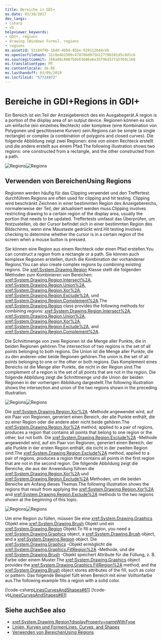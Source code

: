 ```yaml
---
title: Bereiche in GDI+
ms.date: 03/30/2017
dev_langs:
- csharp
- vb
helpviewer_keywords:
- GDI+, regions
- drawing [Windows Forms], regions
- regions
ms.assetid: 52184f9b-16dd-4bbd-85be-029112644ceb
ms.openlocfilehash: 31c0e4b1509c478786d075b127f0b181d5cdd1c6
ms.sourcegitcommit: 160a88c8087b0e63606e6e35f9bd57fa5f69c168
ms.translationtype: MT
ms.contentlocale: de-DE
ms.lasthandoff: 03/09/2019
ms.locfileid: "57724972"
---
```

# <a name="regions-in-gdi"></a><span data-ttu-id="f3804-102">Bereiche in GDI+</span><span class="sxs-lookup"><span data-stu-id="f3804-102">Regions in GDI+</span></span>
<span data-ttu-id="f3804-103">Ein Bereich ist ein Teil der Anzeigebereich des ein Ausgabegerät.</span><span class="sxs-lookup"><span data-stu-id="f3804-103">A region is a portion of the display area of an output device.</span></span> <span data-ttu-id="f3804-104">Regionen können es sich um einfache (ein einzelnes Rechteck) oder komplexe (eine Kombination von Polygonen und geschlossene Kurven) sein.</span><span class="sxs-lookup"><span data-stu-id="f3804-104">Regions can be simple (a single rectangle) or complex (a combination of polygons and closed curves).</span></span> <span data-ttu-id="f3804-105">Die folgende Abbildung zeigt zwei Regionen: eine von einem Rechteck erstellt und die andere erstellt aus einem Pfad.</span><span class="sxs-lookup"><span data-stu-id="f3804-105">The following illustration shows two regions: one constructed from a rectangle, and the other constructed from a path.</span></span>  
  
 <span data-ttu-id="f3804-106">![Regions](./media/aboutgdip02-art27.gif "AboutGdip02_Art27")</span><span class="sxs-lookup"><span data-stu-id="f3804-106">![Regions](./media/aboutgdip02-art27.gif "AboutGdip02_Art27")</span></span>  
  
## <a name="using-regions"></a><span data-ttu-id="f3804-107">Verwenden von Bereichen</span><span class="sxs-lookup"><span data-stu-id="f3804-107">Using Regions</span></span>  
 <span data-ttu-id="f3804-108">Regionen werden häufig für das Clipping verwendet und den Treffertest durchführen.</span><span class="sxs-lookup"><span data-stu-id="f3804-108">Regions are often used for clipping and hit testing.</span></span> <span data-ttu-id="f3804-109">Clipping wird beschränkt Zeichnen in einer bestimmten Region des Anzeigebereichs, normalerweise der Teil, der aktualisiert werden muss.</span><span class="sxs-lookup"><span data-stu-id="f3804-109">Clipping involves restricting drawing to a certain region of the display area, usually the portion that needs to be updated.</span></span> <span data-ttu-id="f3804-110">Treffertests umfasst das Überprüfen, um festzustellen, ob der Cursor befindet sich in einer bestimmten Region des Bildschirms, wenn eine Maustaste gedrückt wird.</span><span class="sxs-lookup"><span data-stu-id="f3804-110">Hit testing involves checking to determine whether the cursor is in a certain region of the screen when a mouse button is pressed.</span></span>  
  
 <span data-ttu-id="f3804-111">Sie können eine Region aus einem Rechteck oder einen Pfad erstellen.</span><span class="sxs-lookup"><span data-stu-id="f3804-111">You can construct a region from a rectangle or a path.</span></span> <span data-ttu-id="f3804-112">Sie können auch komplexe Regionen erstellen, durch die Kombination der vorhandener Regions.</span><span class="sxs-lookup"><span data-stu-id="f3804-112">You can also create complex regions by combining existing regions.</span></span> <span data-ttu-id="f3804-113">Die <xref:System.Drawing.Region> Klasse stellt die folgenden Methoden zum Kombinieren von Bereichen: <xref:System.Drawing.Region.Intersect%2A>, <xref:System.Drawing.Region.Union%2A>, <xref:System.Drawing.Region.Xor%2A>, <xref:System.Drawing.Region.Exclude%2A>, und <xref:System.Drawing.Region.Complement%2A>.</span><span class="sxs-lookup"><span data-stu-id="f3804-113">The <xref:System.Drawing.Region> class provides the following methods for combining regions: <xref:System.Drawing.Region.Intersect%2A>, <xref:System.Drawing.Region.Union%2A>, <xref:System.Drawing.Region.Xor%2A>, <xref:System.Drawing.Region.Exclude%2A>, and <xref:System.Drawing.Region.Complement%2A>.</span></span>  
  
 <span data-ttu-id="f3804-114">Die Schnittmenge von zwei Regionen ist die Menge aller Punkte, die in beiden Regionen gehören.</span><span class="sxs-lookup"><span data-stu-id="f3804-114">The intersection of two regions is the set of all points belonging to both regions.</span></span> <span data-ttu-id="f3804-115">Die Union ist die Menge aller Punkte, die zu den anderen oder beide Regionen gehören.</span><span class="sxs-lookup"><span data-stu-id="f3804-115">The union is the set of all points belonging to one or the other or both regions.</span></span> <span data-ttu-id="f3804-116">Das Komplement eines Bereichs ist die Menge aller Punkte, die nicht in der Region sind.</span><span class="sxs-lookup"><span data-stu-id="f3804-116">The complement of a region is the set of all points that are not in the region.</span></span> <span data-ttu-id="f3804-117">Die folgende Abbildung zeigt die Schnittmenge und die Union der beiden Regionen in der vorherigen Abbildung dargestellt.</span><span class="sxs-lookup"><span data-stu-id="f3804-117">The following illustration shows the intersection and union of the two regions shown in the preceding illustration.</span></span>  
  
 <span data-ttu-id="f3804-118">![Regions](./media/aboutgdip02-art28.gif "AboutGdip02_Art28")</span><span class="sxs-lookup"><span data-stu-id="f3804-118">![Regions](./media/aboutgdip02-art28.gif "AboutGdip02_Art28")</span></span>  
  
 <span data-ttu-id="f3804-119">Die <xref:System.Drawing.Region.Xor%2A> -Methode angewendet wird, auf ein Paar von Regionen, generiert einen Bereich, der alle Punkte enthält, die zu einer Region oder die andere aber nicht beide gehören.</span><span class="sxs-lookup"><span data-stu-id="f3804-119">The <xref:System.Drawing.Region.Xor%2A> method, applied to a pair of regions, produces a region that contains all points that belong to one region or the other, but not both.</span></span> <span data-ttu-id="f3804-120">Die <xref:System.Drawing.Region.Exclude%2A> -Methode angewendet wird, auf ein Paar von Regionen, generiert einen Bereich, der alle Punkte in der ersten Region enthält, die nicht in der zweiten Region sind.</span><span class="sxs-lookup"><span data-stu-id="f3804-120">The <xref:System.Drawing.Region.Exclude%2A> method, applied to a pair of regions, produces a region that contains all points in the first region that are not in the second region.</span></span> <span data-ttu-id="f3804-121">Die folgende Abbildung zeigt die Bereiche, die aus der Anwendung führen die <xref:System.Drawing.Region.Xor%2A> und <xref:System.Drawing.Region.Exclude%2A> Methoden, um die beiden Bereiche am Anfang dieses Themas.</span><span class="sxs-lookup"><span data-stu-id="f3804-121">The following illustration shows the regions that result from applying the <xref:System.Drawing.Region.Xor%2A> and <xref:System.Drawing.Region.Exclude%2A> methods to the two regions shown at the beginning of this topic.</span></span>  
  
 <span data-ttu-id="f3804-122">![Regions](./media/aboutgdip02-art29.gif "AboutGdip02_Art29")</span><span class="sxs-lookup"><span data-stu-id="f3804-122">![Regions](./media/aboutgdip02-art29.gif "AboutGdip02_Art29")</span></span>  
  
 <span data-ttu-id="f3804-123">Um eine Region zu füllen, müssen Sie eine <xref:System.Drawing.Graphics> Objekt eine <xref:System.Drawing.Brush> Objekt und ein <xref:System.Drawing.Region> Objekt.</span><span class="sxs-lookup"><span data-stu-id="f3804-123">To fill a region, you need a <xref:System.Drawing.Graphics> object, a <xref:System.Drawing.Brush> object, and a <xref:System.Drawing.Region> object.</span></span> <span data-ttu-id="f3804-124">Die <xref:System.Drawing.Graphics> -Objekt ermöglicht die <xref:System.Drawing.Graphics.FillRegion%2A> -Methode, und die <xref:System.Drawing.Brush> -Objekt speichert Attribute für die Füllung, z. B. Farbe oder einem Muster.</span><span class="sxs-lookup"><span data-stu-id="f3804-124">The <xref:System.Drawing.Graphics> object provides the <xref:System.Drawing.Graphics.FillRegion%2A> method, and the <xref:System.Drawing.Brush> object stores attributes of the fill, such as color or pattern.</span></span> <span data-ttu-id="f3804-125">Das folgende Beispiel füllt einen Bereich mit einer Volltonfarbe aus.</span><span class="sxs-lookup"><span data-stu-id="f3804-125">The following example fills a region with a solid color.</span></span>  
  
 [!code-csharp[LinesCurvesAndShapes#61](~/samples/snippets/csharp/VS_Snippets_Winforms/LinesCurvesAndShapes/CS/Class1.cs#61)]
 [!code-vb[LinesCurvesAndShapes#61](~/samples/snippets/visualbasic/VS_Snippets_Winforms/LinesCurvesAndShapes/VB/Class1.vb#61)]  
  
## <a name="see-also"></a><span data-ttu-id="f3804-126">Siehe auch</span><span class="sxs-lookup"><span data-stu-id="f3804-126">See also</span></span>
- <xref:System.Drawing.Region?displayProperty=nameWithType>
- [<span data-ttu-id="f3804-127">Linien, Kurven und Formen</span><span class="sxs-lookup"><span data-stu-id="f3804-127">Lines, Curves, and Shapes</span></span>](lines-curves-and-shapes.md)
- [<span data-ttu-id="f3804-128">Verwenden von Bereichen</span><span class="sxs-lookup"><span data-stu-id="f3804-128">Using Regions</span></span>](using-regions.md)
